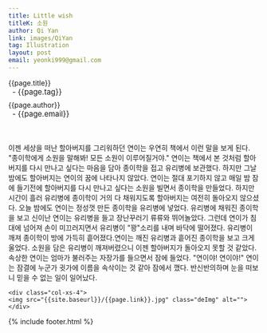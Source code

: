 ```yaml
---
title: Little wish
titleK: 소원
author: Qi Yan
link: images/QiYan
tag: Illustration
layout: post
email: yeonki999@gmail.com
---	
```


<div class="container">

<div class="deDep">
{{page.title}}<br>
<p style="font-size:15px; margin:0px; padding:0px 0px 0px 8px; margin:0px 0px 8px 0px;">- {{page.tag}}</p>
{{page.author}}<br>
<p style="font-size:15px; margin:0px; padding:0px 0px 0px 8px;">- {{page.email}}</p>
</div>

<br>

<div class="det lato">






</div>

<br>

<div class="noto">

이젠 세상을 떠난 할아버지를 그리워하던 연이는 우연히 책에서 이런 말을 보게 된다. "종이학에게 소원을 말해봐! 모든 소원이 이루어질거야." 연이는 책에서 본 것처럼 할아버지를 다시 만나고 싶다는 마음을 담아 종이학을 접고 유리병에 보관했다. 
하지만 그날 밤에도 할아버지는 연이의 꿈에 나타나지 않았다. 연이는 절대 포기하지 않고 매일 밤 잠에 들기전에 할아버지를 다시 만나고 싶다는 소원을 빌면서 종이학을 만들었다. 하지만 시간이 흘러 유리병에 종이학이 거의 다 채워지도록 할아버지는 여전히 돌아오지 않으셨다. 오늘 밤에도 연이는 정성껏 만든 종이학을 유리병에 넣었다. 유리병에 채워진 종이학을 보고 신이난 연이는 유리병을 들고 장난꾸러기 류류와 뛰어놀았다. 그런데 연이가 침대에 넘어져 손이 미끄러지면서 유리병이 "꽝"소리를 내며 바닥에 떨어졌다. 유리병이 깨져 종이학이 방에 가득히 흩어졌다.연이는 깨진 유리병과 흩어진 종이학을 보고 크게 울었다. 소원을 담은 유리병이 깨져버렸으니 이젠 할아버지가 돌아오지 못할 것 같았다. 속상한 연이는 엄마가 불러주는 자장가를 들으면서 잠에 들었다. "연이야! 연이야!" 연이는 잠결에 누군가 귓가에 이름을 속삭이는 것 같아 잠에서 깼다. 반신반의하며 눈을 떠보니 믿을 수 없는 일이 일어났다.


</div>

<div class="row noto">
	
	<div class="col-xs-4">
	<img src="{{site.baseurl}}/{{page.link}}.jpg" class="deImg" alt=""></div>
	
</div>

	

</div> 

{% include footer.html %}